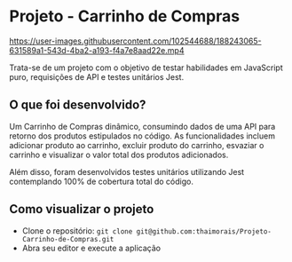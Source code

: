 # Projeto - Carrinho de Compras
https://user-images.githubusercontent.com/102544688/188243065-631589a1-543d-4ba2-a193-f4a7e8aad22e.mp4

Trata-se de um projeto com o objetivo de testar habilidades em JavaScript puro, requisições de API e testes unitários Jest.

## O que foi desenvolvido?
Um Carrinho de Compras dinâmico, consumindo dados de uma API para retorno dos produtos estipulados no código. 
As funcionalidades incluem adicionar produto ao carrinho, excluir produto do carrinho, esvaziar o carrinho e visualizar
o valor total dos produtos adicionados.

Além disso, foram desenvolvidos testes unitários utilizando Jest contemplando 100% de cobertura total do código.

## Como visualizar o projeto
* Clone o repositório:
```git clone git@github.com:thaimorais/Projeto-Carrinho-de-Compras.git```
* Abra seu editor e execute a aplicação
